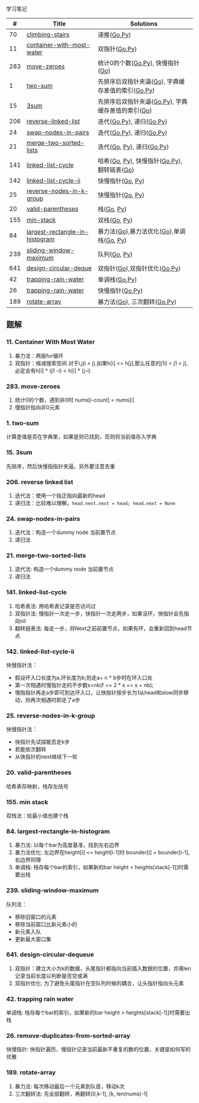 学习笔记


|#|Title|Solutions|
|---|---|------|
|70|[climbing-stairs](https://leetcode-cn.com/problems/climbing-stairs) | 递推([Go](70/climbing_stairs.go),[Py](70/climbing_stairs.py))|
|11|[container-with-most-water](https://leetcode-cn.com/problems/container-with-most-water) | 双指针([Go](11/container_with_most_water.go),[Py](11/container_with_most_water.py))|
|283|[move-zeroes](https://leetcode-cn.com/problems/move-zeroes)| 统计0的个数([Go](283/move_zeros.go),[Py](283/move_zeros.py)), 快慢指针([Go](283/move_zeros.go))|
|1|[two-sum](https://leetcode-cn.com/problems/two-sum)| 先排序后双指针夹逼([Go](1/two_sum.go)), 字典缓存差值的索引([Go](1/two_sum_2.go),[Py](1/two_sum.py))|
|15|[3sum](https://leetcode-cn.com/problems/3sum)| 先排序后双指针夹逼([Go](15/3sum_2.go),[Py](15/3sum.py)), 字典缓存差值的索引([Go](15/3sum.go))|
|206|[reverse-linked-list](https://leetcode-cn.com/problems/reverse-linked-list)| 迭代([Go](206/reverse_linked_list.go),[Py](206/reverse_linked_list.py)), 递归([Go](206/reverse_linked_list2.go),[Py](206/reverse_linked_list2.py))|
|24|[swap-nodes-in-pairs](https://leetcode-cn.com/problems/swap-nodes-in-pairs)| 迭代([Go](24/swap_nodes_in_pairs2.go),[Py](24/swap_nodes_in_pairs2.py)), 递归([Go](24/swap_nodes_in_pairs.go),[Py](24/swap_nodes_in_pairs.py))|
|21|[merge-two-sorted-lists](https://leetcode-cn.com/problems/merge-two-sorted-lists) | 迭代([Go](21/merge_two_sorted_lists.go), [Py](21/merge_two_sorted_lists.py)), 递归([Go](21/merge_two_sorted_lists2.go),[Py](21/merge_two_sorted_lists2.py))|
|141|[linked-list-cycle](https://leetcode-cn.com/problems/linked-list-cycle) | 哈希([Go](141/linked_list_cycle.go), [Py](141/linked_list_cycle.py)), 快慢指针([Go](141/linked_list_cycle2.go),[Py](141/linked_list_cycle2.py)), 翻转链表([Go](141/linked_list_cycle3.go))|
|142|[linked-list-cycle-ii](https://leetcode-cn.com/problems/linked-list-cycle-ii) | 快慢指针([Go](142/linked_list_cycle_ii.go), [Py](142/linked_list_cycle_ii.py))|
|25|[reverse-nodes-in-k-group](https://leetcode-cn.com/problems/reverse-nodes-in-k-group) | 快慢指针([Go](25/reverse_nodes_in_k_group.go), [Py](25/reverse_nodes_in_k_group.py))|
|20|[valid-parentheses](https://leetcode-cn.com/problems/valid-parentheses) | 栈([Go](20/valid_parentheses.go), [Py](20/valid_parentheses.py))|
|155|[min-stack](https://leetcode-cn.com/problems/min-stack) | 双栈([Go](155/min_stack.go), [Py](155/min_stack.py))|
|84|[largest-rectangle-in-histogram](https://leetcode-cn.com/problems/largest-rectangle-in-histogram) | 暴力法([Go](84/largest_rectangle_in_histogram.go)),暴力法优化([Go](84/largest_rectangle_in_histogram2.go)),单调栈([Go](84/largest_rectangle_in_histogram3.go), [Py](84/largest_rectangle_in_histogram3.py))|
|239|[sliding-window-maximum](https://leetcode-cn.com/problems/sliding-window-maximum) | 队列([Go](239/sliding_window_maximum.go), [Py](239/sliding_window_maximum.py))|
|641|[design-circular-deque](https://leetcode-cn.com/problems/design-circular-deque) | 双指针([Go](641/design_circular_deque.go)),双指针优化([Go](641/design_circular_deque2.go),[Py](641/design_circular_deque2.py))|
|42|[trapping-rain-water](https://leetcode-cn.com/problems/trapping-rain-water) | 单调栈([Go](42/trapping_rain_water.go),[Py](42/trapping_rain_water.py))|
|26|[trapping-rain-water](https://leetcode-cn.com/problems/remove-duplicates-from-sorted-array) | 快慢指针([Go](26/remove_duplicates_from_sorted_array.go),[Py](26/remove_duplicates_from_sorted_array.py))|
|189|[rotate-array](https://leetcode-cn.com/problems/rotate-array) | 暴力法([Go](189/rotate_array.go)), 三次翻转([Go](189/rotate_array2.go),[Py](189/rotate_array2.py))|



## 题解

### 11. Container With Most Water

1. 暴力法：两层for循环
2. 双指针：缩减搜索空间
   对于i,j(i < j),如果h[i] <= h[j],那么任意的j1(i < j1 < j),必定会有h[i] * (j1 -i) < h[i] * (j-i)
   
   
### 283. move-zeroes

1. 统计0的个数，遇到非0时 nums[i-count] = nums[i] 
2. 慢指针指向非0元素

### 1. two-sum

计算差值是否在字典里，如果是则已找到，否则将当前值存入字典

### 15. 3sum

先排序，然后快慢指指针夹逼，另外要注意去重


### 206. reverse linked list

1. 迭代法：使用一个指正指向最新的head
2. 递归法：比较难以理解，`head.next.next = head; head.next = None`

### 24. swap-nodes-in-pairs

1. 迭代法：构造一个dummy node 当前置节点
2. 递归法

### 21. merge-two-sorted-lists

1. 迭代法: 构造一个dummy node 当前置节点
2. 递归法


### 141. linked-list-cycle 

1. 哈希表法: 用哈希表记录是否访问过
2. 双指针法: 慢指针一次走一步，快指针一次走两步，如果没环，快指针会先指向nil
3. 翻转链表法: 每走一步，将Next之前前置节点，如果有环，会重新回到head节点

### 142. linked-list-cycle-ii 

快慢指针法： 
  - 假设环入口长度为a,环长度为b;则走a+ n * b步时在环入口处
  - 第一次相遇时慢指针走的不步数s=nb(f == 2 * s == s + nb);
  - 慢指指针再走a步即可到达环入口，让快指针按步长为1从head和slow同步移动，则再次相遇时即走了a步
  
  
### 25. reverse-nodes-in-k-group

快慢指针法：
  - 快指针先试探能否走k步
  - 若能依次翻转
  - 从快指针的next继续下一轮


### 20. valid-parentheses

哈希表存映射，栈存左括号

### 155. min stack

双栈法：给最小值也建个栈

### 84. largest-rectangle-in-histogram

1. 暴力法: 以每个bar为高度基准，找到左右边界
2. 暴力法优化: 左边界在height[i] <= height[i-1]时 bounder[i] = bounder[i-1],右边界同理
3. 单调栈: 栈存每个bar的索引，如果新的bar height < heights[stack[-1]]时需要出栈


### 239. sliding-window-maximum
队列法：
  - 移除旧窗口的元素
  - 移除当前窗口比新元素小的
  - 新元素入队
  - 更新最大窗口集
  
### 641. design-circular-dequeue

1. 双指针：建立大小为k的数据，头尾指针都指向当前插入数据的位置，并用len记录当前长度以判断是否空或满
2. 双指针优化: 为了避免头尾指针在空队列时候的耦合，让头指针指向头元素

### 42. trapping rain water

单调栈: 栈存每个bar的索引，如果新的bar height > heights[stack[-1]]时需要出栈


### 26. remove-duplicates-from-sorted-array

快慢指针: 快指针遍历，慢指针记录当前最新不重复的数的位置，关键是如何写的优雅


### 189. rotate-array

1. 暴力法: 每次移动最后一个元素到队首，移动k次
2. 三次翻转法: 先全部翻转，再翻转[0,k-1], [k, len(nums)-1] 